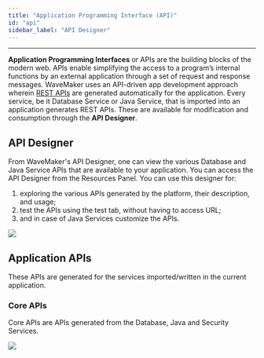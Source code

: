 ```yaml
---
title: "Application Programming Interface (API)"
id: "api"
sidebar_label: "API Designer"
---
```

---

**Application Programming Interfaces** or APIs are the building blocks of the modern web. APIs enable simplifying the access to a program’s internal functions by an external application through a set of request and response messages. WaveMaker uses an API-driven app development approach wherein [REST APIs](http://www.restapitutorial.com/lessons/whatisrest.html) are generated automatically for the application. Every service, be it Database Service or Java Service, that is imported into an application generates REST APIs. These are available for modification and consumption through the **API Designer**.

## API Designer

From WaveMaker's API Designer, one can view the various Database and Java Service APIs that are available to your application. You can access the API Designer from the Resources Panel. You can use this designer for:

1. exploring the various APIs generated by the platform, their description, and usage;
2. test the APIs using the test tab, without having to access URL;
3. and in case of Java Services customize the APIs.

[![](/learn/assets/API_Access.png)](/learn/assets/API_Access.png)

## Application APIs

These APIs are generated for the services imported/written in the current application.

### Core APIs

Core APIs are APIs generated from the Database, Java and Security Services.

[![](/learn/assets/API_DB.png)](/learn/assets/API_DB.png)

